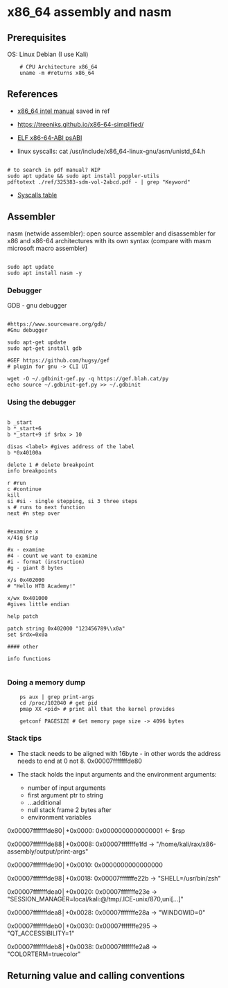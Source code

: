 # x86_64 assembly and nasm

## Prerequisites

OS: Linux Debian (I use Kali)

```shell
    # CPU Architecture x86_64
    uname -m #returns x86_64
```

## References

- [x86_64 intel manual](https://www.intel.com/content/dam/www/public/us/en/documents/manuals/64-ia-32-architectures-software-developer-instruction-set-reference-manual-325383.pdf) saved in ref

- https://treeniks.github.io/x86-64-simplified/

- [ELF x86-64-ABI psABI](https://gitlab.com/x86-psABIs/x86-64-ABI)

- linux syscalls: cat /usr/include/x86_64-linux-gnu/asm/unistd_64.h

```shell

# to search in pdf manual? WIP
sudo apt update && sudo apt install poppler-utils
pdftotext ./ref/325383-sdm-vol-2abcd.pdf - | grep "Keyword"

```

- [Syscalls table](https://filippo.io/linux-syscall-table/)

## Assembler

nasm (netwide assembler): open source assembler and disassembler for x86 and x86-64 architectures with its own syntax (compare with masm microsoft macro assembler)

```shell

sudo apt update
sudo apt install nasm -y

```

### Debugger

GDB - gnu debugger

```shell

#https://www.sourceware.org/gdb/
#Gnu debugger

sudo apt-get update
sudo apt-get install gdb

#GEF https://github.com/hugsy/gef
# plugin for gnu -> CLI UI

wget -O ~/.gdbinit-gef.py -q https://gef.blah.cat/py
echo source ~/.gdbinit-gef.py >> ~/.gdbinit

```

### Using the debugger


```shell

b _start
b *_start+6
b *_start+9 if $rbx > 10

disas <label> #gives address of the label
b *0x40100a

delete 1 # delete breakpoint
info breakpoints

r #run
c #continue
kill
si #si - single stepping, si 3 three steps
s # runs to next function
next #n step over


#examine x
x/4ig $rip

#x - examine
#4 - count we want to examine
#i - format (instruction)
#g - giant 8 bytes

x/s 0x402000
# "Hello HTB Academy!"

x/wx 0x401000
#gives little endian

help patch

patch string 0x402000 "123456789\\x0a" 
set $rdx=0x0a

#### other

info functions


```

### Doing a memory dump

```shell
    ps aux | grep print-args
    cd /proc/102040 # get pid
    pmap XX <pid> # print all that the kernel provides

    getconf PAGESIZE # Get memory page size -> 4096 bytes  

```

### Stack tips

- The stack needs to be aligned with 16byte - in other words the address needs to end at 0 not 8. 0x00007fffffffde80

- The stack holds the input arguments and the environment arguments:
    - number of input arguments
    - first argument ptr to string
    - ...additional
    - null stack frame 2 bytes  after
    - environment variables

0x00007fffffffde80│+0x0000: 0x0000000000000001   ← $rsp

0x00007fffffffde88│+0x0008: 0x00007fffffffe1fd  →  "/home/kali/rax/x86-assembly/output/print-args"

0x00007fffffffde90│+0x0010: 0x0000000000000000

0x00007fffffffde98│+0x0018: 0x00007fffffffe22b  →  "SHELL=/usr/bin/zsh"

0x00007fffffffdea0│+0x0020: 0x00007fffffffe23e  →  "SESSION_MANAGER=local/kali:@/tmp/.ICE-unix/870,uni[...]"

0x00007fffffffdea8│+0x0028: 0x00007fffffffe28a  →  "WINDOWID=0"

0x00007fffffffdeb0│+0x0030: 0x00007fffffffe295  →  "QT_ACCESSIBILITY=1"

0x00007fffffffdeb8│+0x0038: 0x00007fffffffe2a8  →  "COLORTERM=truecolor"

## Returning value and calling conventions


